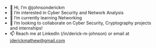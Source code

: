 - 👋 Hi, I’m @johnsonderickm
- 👀 I’m interested in Cyber Security and Network Analysis
- 🌱 I’m currently learning Networking
- 💞️ I’m looking to collaborate on Cyber Security, Cryptography projects and internships!
- 📫 Reach me at LinkedIn (/in/derick-m-johnson) or email at jderickmathew@gmail.com

<!---
johnsonderickm/johnsonderickm is a ✨ special ✨ repository because its `README.md` (this file) appears on your GitHub profile.
You can click the Preview link to take a look at your changes.
--->
